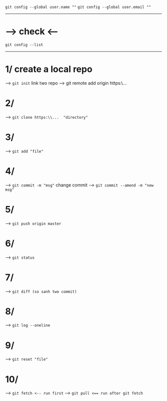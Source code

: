 `git config --global user.name ""`
`git config --global user.email ""`

---
# --> check <--
`git config --list`

---

# 1/ create a local repo
--> `git init`
link two repo
--> git remote add origin https:\\...
# 2/
--> `git clone https:\\...  "directory"`
# 3/
--> `git add "file"`
# 4/
--> `git commit -m "msg"`
change commit
--> `git commit --amend -m "new msg"`
# 5/
--> `git push origin master`
# 6/
--> `git status`
# 7/
--> `git diff (so sanh two commit)`
# 8/
--> `git log --oneline`
# 9/
--> `git reset "file"`
# 10/
--> `git fetch <-- run first`
--> `git pull <== run after git fetch`